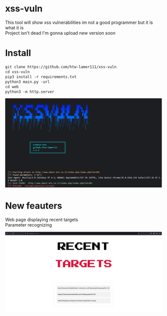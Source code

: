 # xss-vuln
This  tool will show xss vulnerabilities im not a good programmer but it is what it is<br />
Project isn't dead I'm gonna upload new version soon
# Install 
```
git clone https://github.com/htw-lamer111/xss-vuln
cd xss-vuln 
pip3 install -r requirements.txt 
python3 main.py -url
cd web
python3 -m http.server
```
![img](https://github.com/htw-lamer111/xss-vuln/blob/main/img/preview.png)

# New feauters
Web page displaying recent targets<br/>
Parameter recognizing

![img](https://github.com/htw-lamer111/xss-vuln/blob/main/img/web_page.png)
